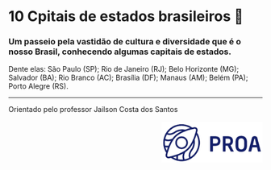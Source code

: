 # **10 Cpitais de estados brasileiros** :city_sunrise:
### Um passeio pela vastidão de cultura e diversidade que é o nosso Brasil, conhecendo algumas capitais de estados. 
Dente elas:
São Paulo (SP);
Rio de Janeiro (RJ);
Belo Horizonte (MG);
Salvador (BA);
Rio Branco (AC);
Brasília (DF);
Manaus (AM);
Belém (PA);
Porto Alegre (RS).

---

Orientado pelo professor Jailson Costa dos Santos
<br/><br/>
<img src="logoProa.png" alt="Logo do Instituto Proa" width="200px" align="right"/>
